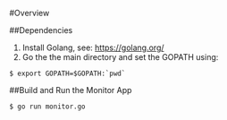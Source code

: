 #Overview

##Dependencies
  1. Install Golang, see:
https://golang.org/
  2. Go the the main directory and set the GOPATH using:
```
$ export GOPATH=$GOPATH:`pwd`
```

##Build and Run the Monitor App
```
$ go run monitor.go
```